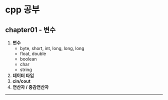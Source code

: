 # cpp 공부

## chapter01 - 변수

1. __변수__
    - byte, short, int, long, long, long
    - float, double
    - boolean
    - char
    - string
2. __데이터 타입__
3. __cin/cout__
1. __연산자 / 증감연산자__
---

   